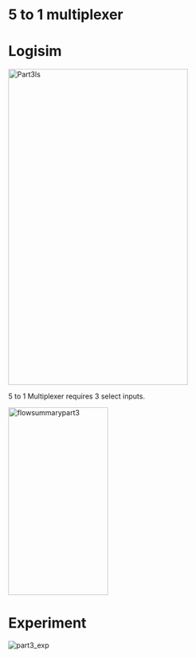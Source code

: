 # 5 to 1 multiplexer

# Logisim

<img width="360" height="633" alt="Part3ls" src="https://github.com/user-attachments/assets/c0b41e68-f69d-41d8-b4af-ce1633e9554d" />

5 to 1 Multiplexer requires 3 select inputs.

<img width="200" height="376" alt="flowsummarypart3" src="https://github.com/user-attachments/assets/9f8f22ee-c0f1-48e5-be04-17a575082143" />



# Experiment

![part3_exp](https://github.com/user-attachments/assets/571f1a1d-ca1e-47f5-bf3c-6b7576e0e3dc)
